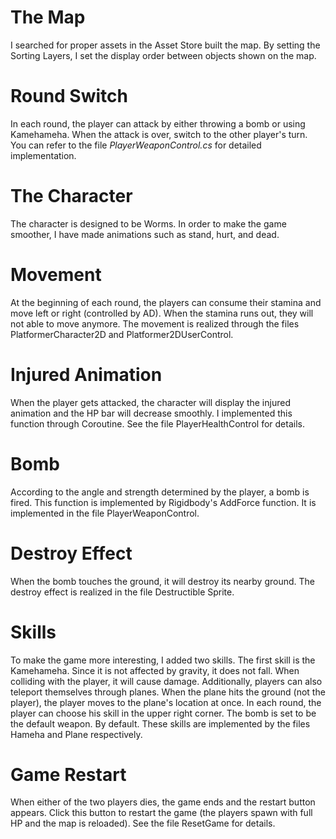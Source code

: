 # The Map

I searched for proper assets in the Asset Store built the map. By setting the Sorting Layers, I set the display order between objects shown on the map.

# Round Switch

In each round, the player can attack by either throwing a bomb or using Kamehameha. When the attack is over, switch to the other player's turn. You can refer to the file *PlayerWeaponControl.cs* for detailed implementation.

# The Character

The character is designed to be Worms. In order to make the game smoother, I have made animations such as stand, hurt, and dead.

# Movement

At the beginning of each round, the players can consume their stamina and move left or right (controlled by AD). When the stamina runs out, they will not able to move anymore. The movement is realized through the files PlatformerCharacter2D and Platformer2DUserControl.

# Injured Animation

When the player gets attacked, the character will display the injured animation and the HP bar will decrease smoothly. I implemented this function through Coroutine. See the file PlayerHealthControl for details.

# Bomb

According to the angle and strength determined by the player, a bomb is fired. This function is implemented by Rigidbody's AddForce function. It is implemented in the file PlayerWeaponControl.

# Destroy Effect

When the bomb touches the ground, it will destroy its nearby ground. The destroy effect is realized in the file Destructible Sprite.

# Skills

To make the game more interesting, I added two skills. The first skill is the Kamehameha. Since it is not affected by gravity, it does not fall. When colliding with the player, it will cause damage. Additionally, players can also teleport themselves through planes. When the plane hits the ground (not the player), the player moves to the plane's location at once. In each round, the player can choose his skill in the upper right corner. The bomb is set to be the default weapon. By default. These skills are implemented by the files Hameha and Plane respectively.

# Game Restart
When either of the two players dies, the game ends and the restart button appears. Click this button to restart the game (the players spawn with full HP and the map is reloaded). See the file ResetGame for details.
